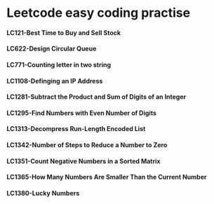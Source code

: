 # Leetcode easy coding practise
#### LC121-Best Time to Buy and Sell Stock
#### LC622-Design Circular Queue
#### LC771-Counting letter in two string
#### LC1108-Definging an IP Address
#### LC1281-Subtract the Product and Sum of Digits of an Integer
#### LC1295-Find Numbers with Even Number of Digits
#### LC1313-Decompress Run-Length Encoded List
#### LC1342-Number of Steps to Reduce a Number to Zero
#### LC1351-Count Negative Numbers in a Sorted Matrix
#### LC1365-How Many Numbers Are Smaller Than the Current Number
#### LC1380-Lucky Numbers
